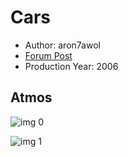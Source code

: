 # Cars

* Author: aron7awol
* [Forum Post](https://www.avsforum.com/threads/bass-eq-for-filtered-movies.2995212/post-58539824)
* Production Year: 2006

## Atmos

![img 0](https://i.imgur.com/DIYLAQx.jpg)

![img 1](https://i.imgur.com/vo9uQVO.png)

